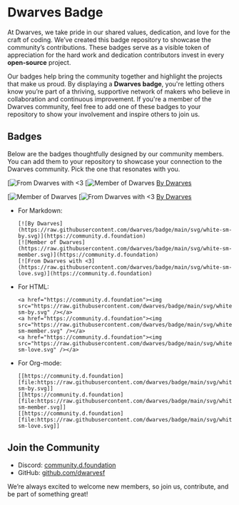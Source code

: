 # Dwarves Badge

At Dwarves, we take pride in our shared values, dedication, and love for the craft of coding. We’ve created this badge repository to showcase the community’s contributions. These badges serve as a visible token of appreciation for the hard work and dedication contributors invest in every **open-source** project.

Our badges help bring the community together and highlight the projects that make us proud. By displaying a **Dwarves badge**, you're letting others know you’re part of a thriving, supportive network of makers who believe in collaboration and continuous improvement. If you're a member of the Dwarves community, feel free to add one of these badges to your repository to show your involvement and inspire others to join us.

## Badges

Below are the badges thoughtfully designed by our community members. You can add them to your repository to showcase your connection to the Dwarves community. Pick the one that resonates with you.

[![From Dwarves with <3](https://raw.githubusercontent.com/dwarves/badge/main/svg/white-sm-love.svg) [![Member of Dwarves](https://raw.githubusercontent.com/dwarves/badge/main/svg/pink-sm-member.svg) [By Dwarves](https://raw.githubusercontent.com/dwarves/badge/main/svg/soft-pink-sm-by.svg)

[![Member of Dwarves](https://raw.githubusercontent.com/dwarves/badge/main/svg/soft-pink-lg-member.svg) [![From Dwarves with <3](https://raw.githubusercontent.com/dwarves/badge/main/svg/pink-lg-love.svg) [By Dwarves](https://raw.githubusercontent.com/dwarves/badge/main/svg/pink-lg-by.svg)

- For Markdown:

  ```
  [![By Dwarves](https://raw.githubusercontent.com/dwarves/badge/main/svg/white-sm-by.svg)](https://community.d.foundation)
  [![Member of Dwarves](https://raw.githubusercontent.com/dwarves/badge/main/svg/white-sm-member.svg)](https://community.d.foundation)
  [![From Dwarves with <3](https://raw.githubusercontent.com/dwarves/badge/main/svg/white-sm-love.svg)](https://community.d.foundation)
  ```

- For HTML:

  ```
  <a href="https://community.d.foundation"><img src="https://raw.githubusercontent.com/dwarves/badge/main/svg/white-sm-by.svg" /></a>
  <a href="https://community.d.foundation"><img src="https://raw.githubusercontent.com/dwarves/badge/main/svg/white-sm-member.svg" /></a>
  <a href="https://community.d.foundation"><img src="https://raw.githubusercontent.com/dwarves/badge/main/svg/white-sm-love.svg" /></a>
  ```

- For Org-mode:

  ```
  [[https://community.d.foundation][file:https://raw.githubusercontent.com/dwarves/badge/main/svg/white-sm-by.svg]]
  [[https://community.d.foundation][file:https://raw.githubusercontent.com/dwarves/badge/main/svg/white-sm-member.svg]]
  [[https://community.d.foundation][file:https://raw.githubusercontent.com/dwarves/badge/main/svg/white-sm-love.svg]]
  ```

## Join the Community

- Discord: [community.d.foundation](https://community.d.foundation)
- GitHub: [github.com/dwarvesf](https://github.com/dwarvesf/)

We’re always excited to welcome new members, so join us, contribute, and be part of something great!
